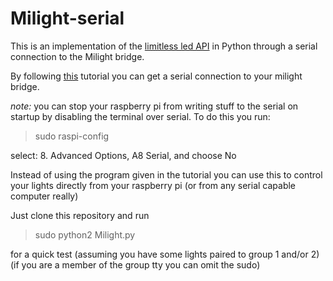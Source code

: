 # Milight-serial
This is an implementation of the [limitless led API](http://www.limitlessled.com/dev/) in Python
through a serial connection to the Milight bridge.

By following [this](https://getpocket.com/a/read/780694748) tutorial 
you can get a serial connection to your milight bridge.

*note:* you can stop your raspberry pi from writing stuff to the serial on startup by disabling 
the terminal over serial. To do this you run: 
>sudo raspi-config

select: 8. Advanced Options, A8 Serial, and choose No


Instead of using the program given in the tutorial you can use this to
control your lights directly from your raspberry pi (or from any serial capable computer really)

Just clone this repository and run 
>sudo python2 Milight.py

for a quick test (assuming you have some lights paired to group 1 and/or 2)
(if you are a member of the group tty you can omit the sudo)
